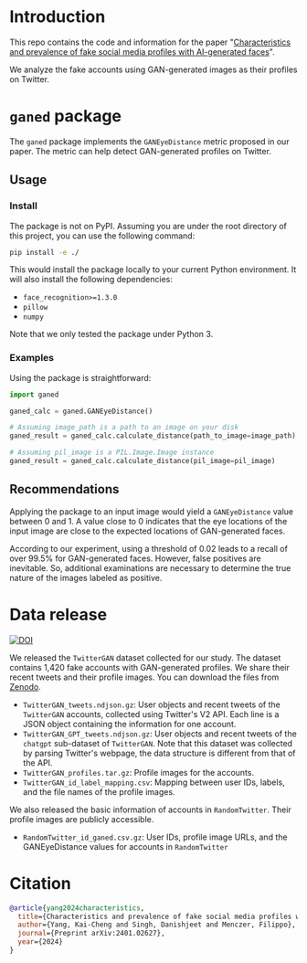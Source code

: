 # Introduction

This repo contains the code and information for the paper "[Characteristics and prevalence of fake social media profiles with AI-generated faces](https://arxiv.org/abs/2401.02627)".

We analyze the fake accounts using GAN-generated images as their profiles on Twitter.

# `ganed` package

The `ganed` package implements the `GANEyeDistance` metric proposed in our paper.
The metric can help detect GAN-generated profiles on Twitter.

## Usage

### Install

The package is not on PyPI.
Assuming you are under the root directory of this project, you can use the following command:

```bash
pip install -e ./
```

This would install the package locally to your current Python environment.
It will also install the following dependencies:

- `face_recognition>=1.3.0`
- `pillow`
- `numpy`

Note that we only tested the package under Python 3.

### Examples

Using the package is straightforward:

```python
import ganed

ganed_calc = ganed.GANEyeDistance()

# Assuming image_path is a path to an image on your disk
ganed_result = ganed_calc.calculate_distance(path_to_image=image_path)

# Assuming pil_image is a PIL.Image.Image instance
ganed_result = ganed_calc.calculate_distance(pil_image=pil_image)
```

## Recommendations

Applying the package to an input image would yield a `GANEyeDistance` value between 0 and 1.
A value close to 0 indicates that the eye locations of the input image are close to the expected locations of GAN-generated faces.

According to our experiment, using a threshold of 0.02 leads to a recall of over 99.5% for GAN-generated faces.
However, false positives are inevitable.
So, additional examinations are necessary to determine the true nature of the images labeled as positive.

# Data release

[![DOI](https://zenodo.org/badge/DOI/10.5281/zenodo.10436888.svg)](https://doi.org/10.5281/zenodo.10436888)

We released the `TwitterGAN` dataset collected for our study.
The dataset contains 1,420 fake accounts with GAN-generated profiles.
We share their recent tweets and their profile images.
You can download the files from [Zenodo](https://zenodo.org/doi/10.5281/zenodo.10436888).

- `TwitterGAN_tweets.ndjson.gz`: User objects and recent tweets of the `TwitterGAN` accounts, collected using Twitter's V2 API. Each line is a JSON object containing the information for one account.
- `TwitterGAN_GPT_tweets.ndjson.gz`: User objects and recent tweets of the `chatgpt` sub-dataset of `TwitterGAN`. Note that this dataset was collected by parsing Twitter's webpage, the data structure is different from that of the API.
- `TwitterGAN_profiles.tar.gz`: Profile images for the accounts.
- `TwitterGAN_id_label_mapping.csv`: Mapping between user IDs, labels, and the file names of the profile images.

We also released the basic information of accounts in `RandomTwitter`.
Their profile images are publicly accessible.

- `RandomTwitter_id_ganed.csv.gz`: User IDs, profile image URLs, and the GANEyeDistance values for accounts in `RandomTwitter`

# Citation

```bib
@article{yang2024characteristics,
  title={Characteristics and prevalence of fake social media profiles with AI-generated faces},
  author={Yang, Kai-Cheng and Singh, Danishjeet and Menczer, Filippo},
  journal={Preprint arXiv:2401.02627},
  year={2024}
}
```

